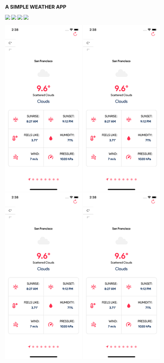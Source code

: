 ### A SIMPLE WEATHER APP 

<img src="https://img.shields.io/badge/platform-ios%7Candroid-green"/> <img src="https://img.shields.io/badge/framework-react%20native-blue"/> <img src="https://img.shields.io/github/package-json/dependency-version/AbGhost-cyber/react-native-weather-app/expo?label=Expo%20Version"/> <img src="https://img.shields.io/badge/language-javascript-lightblue"/>

<img src="https://github.com/AbGhost-cyber/react-native-weather-app/blob/master/screenshots/screenshot1.png/" width = "250"  />
<img src="https://github.com/AbGhost-cyber/react-native-weather-app/blob/master/screenshots/screenshot1.png/" width = "250" />
<img src="https://github.com/AbGhost-cyber/react-native-weather-app/blob/master/screenshots/screenshot1.png/" width = "250" />
<img src="https://github.com/AbGhost-cyber/react-native-weather-app/blob/master/screenshots/screenshot1.png/" width = "250" />

